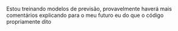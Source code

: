 Estou treinando modelos de previsão, provavelmente haverá mais comentários explicando para o meu futuro eu do que o código propriamente dito
